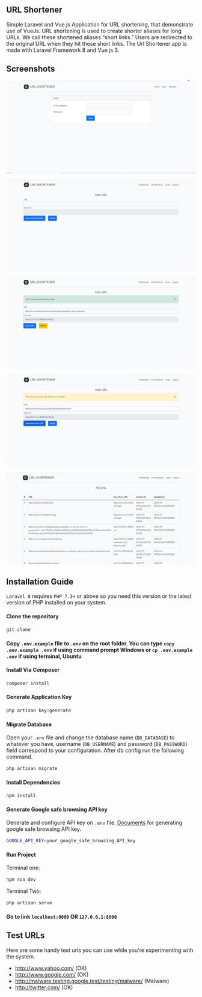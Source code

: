 ## URL Shortener
Simple Laravel and Vue.js Application for URL shortening, that demonstrate use of VueJs.
URL shortening is used to create shorter aliases for long URLs. We call these shortened aliases “short links.” Users are redirected to the original URL when they hit these short links. The Url Shortener app is made with Laravel Framework 8 and Vue js 3.

## Screenshots

![img_2.png](img_2.png)

![img_3.png](img_3.png)

![img.png](img.png)

![img_4.png](img_4.png)

![img_5.png](img_5.png)


## Installation Guide

`Laravel 8` requires `PHP 7.3+` or above so you need this version or the latest version of PHP installed on your system.

#### Clone the repository

```bash
git clone
```

#### Copy `.env.example` file to `.env` on the root folder. You can type `copy .env.example .env` if using command prompt Windows or `cp .env.example .env` if using terminal, Ubuntu

#### Install Via Composer

```bash
composer install
```

#### Generate Application Key

```bash
php artisan key:generate
```

#### Migrate Database

Open your `.env` file and change the database name (`DB_DATABASE`) to whatever you have, username (`DB_USERNAME`) and password (`DB_PASSWORD`) field correspond to your configuration. After db config run the following command.

```bash
php artisan migrate
```

#### Install Dependencies

```bash
npm install
```

#### Generate Google safe browsing API key

Generate and configure API key on `.env` file. [Documents](https://kb.synology.com/en-uk/SRM/tutorial/How_to_generate_Google_Safe_Browsing_API_keys) for generating google safe browsing API key.
```bash
GOOGLE_API_KEY=your_google_safe_browsing_API_key
```

#### Run Project

Terminal one:
```bash
npm run dev
```
Terminal Two:
```bash
php artisan serve
```

#### Go to link `localhost:8000` OR `127.0.0.1:8000`


## Test URLs

Here are some handy test urls you can use while you're experimenting with the system.

- http://www.yahoo.com/ (OK)
- http://www.google.com/ (OK)
- http://malware.testing.google.test/testing/malware/ (Malware)
- http://twitter.com/ (OK)

